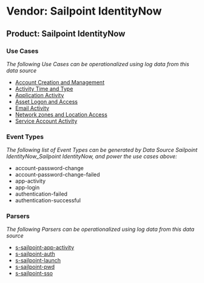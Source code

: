Vendor: Sailpoint IdentityNow
=============================
Product: Sailpoint IdentityNow
------------------------------

### Use Cases

_The following Use Cases can be operationalized using log data from this data source_

* [Account Creation and Management](../UseCases/usecase_account_creation_and_management.md)
* [Activity Time  and Type](../UseCases/usecase_activity_time__and_type.md)
* [Application Activity](../UseCases/usecase_application_activity.md)
* [Asset Logon and Access](../UseCases/usecase_asset_logon_and_access.md)
* [Email Activity](../UseCases/usecase_email_activity.md)
* [Network zones and Location Access](../UseCases/usecase_network_zones_and_location_access.md)
* [Service Account Activity](../UseCases/usecase_service_account_activity.md)


### Event Types

_The following list of Event Types can be generated by Data Source Sailpoint IdentityNow_Sailpoint IdentityNow, and power the use cases above:_

- account-password-change
- account-password-change-failed
- app-activity
- app-login
- authentication-failed
- authentication-successful


### Parsers

_The following Parsers can be operationalized using log data from this data source_

* [s-sailpoint-app-activity](../Parsers/parserContent_s-sailpoint-app-activity.md)
* [s-sailpoint-auth](../Parsers/parserContent_s-sailpoint-auth.md)
* [s-sailpoint-launch](../Parsers/parserContent_s-sailpoint-launch.md)
* [s-sailpoint-pwd](../Parsers/parserContent_s-sailpoint-pwd.md)
* [s-sailpoint-sso](../Parsers/parserContent_s-sailpoint-sso.md)
